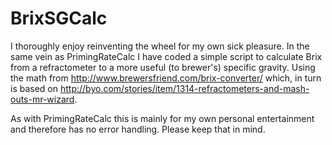 BrixSGCalc
==========

I thoroughly enjoy reinventing the wheel for my own sick pleasure.
In the same vein as PrimingRateCalc I have coded a simple script to calculate Brix from a refractometer
to a more useful (to brewer's) specific gravity. Using the math from http://www.brewersfriend.com/brix-converter/ which,
in turn is based on http://byo.com/stories/item/1314-refractometers-and-mash-outs-mr-wizard.

As with PrimingRateCalc this is mainly for my own personal entertainment and therefore has no error handling.
Please keep that in mind.
